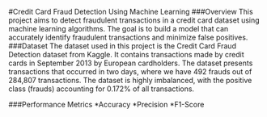 #Credit Card Fraud Detection Using Machine Learning
###Overview
This project aims to detect fraudulent transactions in a credit card dataset using machine learning algorithms. The goal is to build a model that can accurately identify fraudulent transactions and minimize false positives.
###Dataset
The dataset used in this project is the Credit Card Fraud Detection dataset from Kaggle. It contains transactions made by credit cards in September 2013 by European cardholders. The dataset presents transactions that occurred in two days, where we have 492 frauds out of 284,807 transactions. The dataset is highly imbalanced, with the positive class (frauds) accounting for 0.172% of all transactions.

###Performance Metrics
*Accuracy
*Precision
*F1-Score
